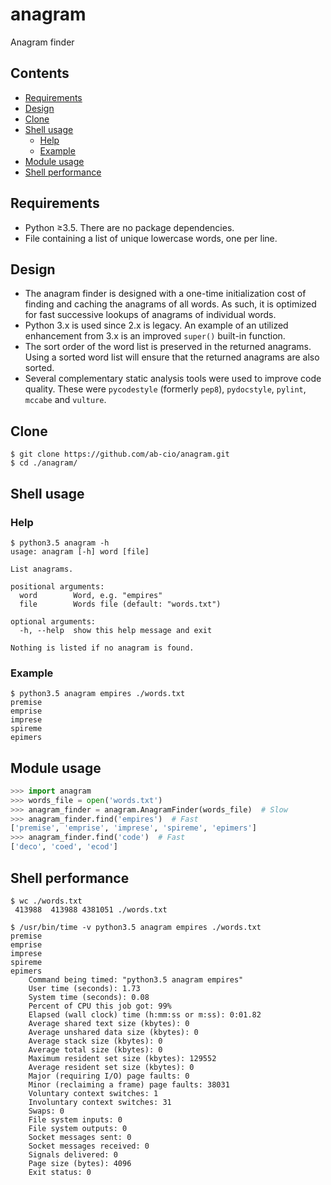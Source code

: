 # anagram
Anagram finder

## Contents
- [Requirements](#requirements)
- [Design](#design)
- [Clone](#clone)
- [Shell usage](#shell-usage)
    - [Help](#help)
    - [Example](#example)
- [Module usage](#module-usage)
- [Shell performance](#shell-performance)

## Requirements
* Python ≥3.5. There are no package dependencies.
* File containing a list of unique lowercase words, one per line.

## Design
* The anagram finder is designed with a one-time initialization cost of finding
  and caching the anagrams of all words.  As such, it is optimized for fast
  successive lookups of anagrams of individual words.
* Python 3.x is used since 2.x is legacy. An example of an utilized enhancement
  from 3.x is an improved `super()` built-in function.
* The sort order of the word list is preserved in the returned anagrams. Using
  a sorted word list will ensure that the returned anagrams are also sorted.
* Several complementary static analysis tools were used to improve code
  quality. These were `pycodestyle` (formerly `pep8`), `pydocstyle`, `pylint`,
  `mccabe` and `vulture`.

## Clone
```
$ git clone https://github.com/ab-cio/anagram.git
$ cd ./anagram/
```

## Shell usage

### Help
```
$ python3.5 anagram -h
usage: anagram [-h] word [file]

List anagrams.

positional arguments:
  word        Word, e.g. "empires"
  file        Words file (default: "words.txt")

optional arguments:
  -h, --help  show this help message and exit

Nothing is listed if no anagram is found.
```
	
### Example
```
$ python3.5 anagram empires ./words.txt
premise
emprise
imprese
spireme
epimers
```

## Module usage
```python
>>> import anagram
>>> words_file = open('words.txt')
>>> anagram_finder = anagram.AnagramFinder(words_file)  # Slow
>>> anagram_finder.find('empires')  # Fast
['premise', 'emprise', 'imprese', 'spireme', 'epimers']
>>> anagram_finder.find('code')  # Fast
['deco', 'coed', 'ecod']
```

## Shell performance
```
$ wc ./words.txt 
 413988  413988 4381051 ./words.txt

$ /usr/bin/time -v python3.5 anagram empires ./words.txt
premise
emprise
imprese
spireme
epimers
	Command being timed: "python3.5 anagram empires"
	User time (seconds): 1.73
	System time (seconds): 0.08
	Percent of CPU this job got: 99%
	Elapsed (wall clock) time (h:mm:ss or m:ss): 0:01.82
	Average shared text size (kbytes): 0
	Average unshared data size (kbytes): 0
	Average stack size (kbytes): 0
	Average total size (kbytes): 0
	Maximum resident set size (kbytes): 129552
	Average resident set size (kbytes): 0
	Major (requiring I/O) page faults: 0
	Minor (reclaiming a frame) page faults: 38031
	Voluntary context switches: 1
	Involuntary context switches: 31
	Swaps: 0
	File system inputs: 0
	File system outputs: 0
	Socket messages sent: 0
	Socket messages received: 0
	Signals delivered: 0
	Page size (bytes): 4096
	Exit status: 0
```
